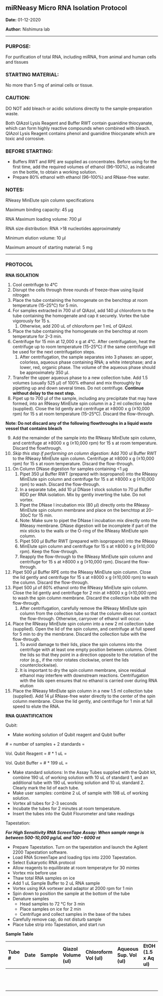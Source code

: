 ﻿## miRNeasy Micro RNA Isolation Protocol
 
**Date:** 01-12-2020

**Author:** Nishimura lab

--- 

### PURPOSE: 

For purification of total RNA, including miRNA, from animal and human cells and tissues

### STARTING MATERIAL: 

No more than 5 mg of animal cells or tissue.

### CAUTION: 

DO NOT add bleach or acidic solutions directly to the sample-preparation waste.

Both QIAzol Lysis Reagent and Buffer RWT contain guanidine thiocyanate, which can form highly reactive compounds when combined with bleach. QIAzol Lysis Reagent contains phenol and guanidine thiocyanate which are toxic and corrosive. 

### BEFORE STARTING:

- Buffers RWT and RPE are supplied as concentrates. Before using for the first time, add the required volumes of ethanol (96–100%), as indicated on the bottle, to obtain a working solution.
- Prepare 80% ethanol with ethanol (96–100%) and RNase-free water.

### NOTES:

RNeasy MinElute spin column specifications 

Maximum binding capacity: 45 µg 

RNA Maximum loading volume: 700 µl 

RNA size distribution: RNA >18 nucleotides approximately 

Minimum elution volume: 10 µl 

Maximum amount of starting material: 5 mg

---

### PROTOCOL

**RNA ISOLATION**
1. Cool centrifuge to 4°C
2. Disrupt the cells through three rounds of freeze-thaw using liquid nitrogen
3. Place the tube containing the homogenate on the benchtop at room temperature (15–25°C) for 5 min.
4. For samples extracted in 700 ul of QIAzol, add 140 µl chloroform to the tube containing the homogenate and cap it securely. Vortex the tube vigorously for 15 s. 
   1. Otherwise, add 200 uL of chloroform per 1 mL of QIAzol.
5. Place the tube containing the homogenate on the benchtop at room temperature for 2–3 min.
6. Centrifuge for 15 min at 12,000 x g at 4°C. After centrifugation, heat the centrifuge up to room temperature (15–25°C) if the same centrifuge will be used for the next centrifugation steps.
   1. After centrifugation, the sample separates into 3 phases: an upper, colorless, aqueous phase containing RNA; a white interphase; and a lower, red, organic phase. The volume of the aqueous phase should be approximately 350 µl.
7. Transfer the upper aqueous phase to a new collection tube. Add 1.5 volumes (usually 525 µl) of 100% ethanol and mix thoroughly by pipetting up and down several times. Do not centrifuge. **Continue without delay to the next step.**
8. Pipet up to 700 µl of the sample, including any precipitate that may have formed, into an RNeasy MinElute spin column in a 2 ml collection tube (supplied). Close the lid gently and centrifuge at ≥8000 x g (≥10,000 rpm) for 15 s at room temperature (15–25°C). Discard the flow-through.

**Note: Do not discard any of the following flowthroughs in a liquid waste vessel that contains bleach**

9. Add the remainder of the sample into the RNeasy MinElute spin column, and centrifuge at ≥8000 x g (≥10,000 rpm) for 15 s at room temperature. Discard the flowthrough.
10. *Skip this step if performing on column digestion:* Add 700 ul Buffer RWT to the RNeasy MinElute spin column. Centrifuge at ≥8000 x g (≥10,000 rpm) for 15 s at room temperature. Discard the flow-through.
11. On Column DNase digestion for samples containing <1 μg
      1. Pipet 350 μl Buffer RWT (prepared with isopropanol) into the RNeasy MinElute spin column and centrifuge for 15 s at ≥8000 x g (≥10,000 rpm) to wash. Discard the flow-through.
      1. In a separate tube, add 10 μl DNase I stock solution to 70 μl Buffer RDD per RNA isolation. Mix by gently inverting the tube. Do not vortex.
      1. Pipet the DNase I incubation mix (80 μl) directly onto the RNeasy MinElute spin column membrane and place on the benchtop at 20– 30oC for 15 min.
      1. Note: Make sure to pipet the DNase I incubation mix directly onto the RNeasy membrane. DNase digestion will be incomplete if part of the mix sticks to the walls or the O-ring of the RNeasy MinElute spin column.
      1. Pipet 500 μl Buffer RWT (prepared with isopropanol) into the RNeasy
      1. MinElute spin column and centrifuge for 15 s at ≥8000 x g (≥10,000 rpm). Keep the flow-through.
      1. Reapply the flow-through to the RNeasy MinElute spin column and centrifuge for 15 s at ≥8000 x g (≥10,000 rpm). Discard the flow-through.
12. Pipet 500 µl Buffer RPE onto the RNeasy MinElute spin column. Close the lid gently and centrifuge for 15 s at ≥8000 x g (≥10,000 rpm) to wash the column. Discard the flow-through.
13. Pipet 500 µl of 80% ethanol onto the RNeasy MinElute spin column. Close the lid gently and centrifuge for 2 min at ≥8000 x g (≥10,000 rpm) to wash the spin column membrane. Discard the collection tube with the flow-through.
      1. After centrifugation, carefully remove the RNeasy MinElute spin column from the collection tube so that the column does not contact the flow-through. Otherwise, carryover of ethanol will occur.
14. Place the RNeasy MinElute spin column into a new 2 ml collection tube (supplied). Open the lid of the spin column, and centrifuge at full speed for 5 min to dry the membrane. Discard the collection tube with the flow-through.
      1. To avoid damage to their lids, place the spin columns into the centrifuge with at least one empty position between columns. Orient the lids so that they point in a direction opposite to the rotation of the rotor (e.g., if the rotor rotates clockwise, orient the lids counterclockwise).
      1. It is important to dry the spin column membrane, since residual ethanol may interfere with downstream reactions. Centrifugation with the lids open ensures that no ethanol is carried over during RNA elution
15. Place the RNeasy MinElute spin column in a new 1.5 ml collection tube (supplied). Add 14 µl RNase-free water directly to the center of the spin column membrane. Close the lid gently, and centrifuge for 1 min at full speed to elute the RNA.

**RNA QUANTIFICATION**

Qubit:
- Make working solution of Qubit reagent and Qubit buffer

\# = number of samples + 2 standards = 

Vol. Qubit Reagent = # \* 1 uL = 

Vol. Qubit Buffer = # \* 199 uL = 

- Make standard solutions: In the Assay Tubes supplied with the Qubit kit, combine 190 uL of working solution with 10 uL of standard 1, and an additional tube with 190 uL working solution and 10 uL standard 2. Clearly mark the lid of each tube.
- Make user samples: combine 2 uL of sample with 198 uL of working solution.
- Vortex all tubes for 2-3 seconds
- Incubate the tubes for 2 minutes at room temperature.
- Insert the tubes into the Qubit Flourometer and take readings

Tapestation:

***For High Sensitivity RNA ScreenTape Assay: When sample range is between 500-10,000 pg/uL and 100 – 6000 nt***

- Prepare Tapestation. Turn on the tapestation and launch the Agilent 2200 Tapestation software.
- Load RNA ScreenTape and loading tips into 2200 Tapestation.
- Select Eukaryotic RNA protocol
- Allow reagents to equilibrate at room temperatyre for 30 mintes
- Vortex mix before use
- Thaw total RNA samples on ice
- Add 1 uL Sample Buffer to 2 uL RNA sample
- Vortex using IKA vortexer and adaptor at 2000 rpm for 1 min
- Spin down to position the sample at the bottom of the tube
- Denature samples
  - Head samples to 72 °C for 3 min
  - Place samples on ice for 2 min
  - Centrifuge and collect samples in the base of the tubes
- Carefully remove cap, do not disturb sample
- Place tube strip into Tapestation, and start run

**Sample Table**

|Tube #|Date|Sample|Qiazol Volume (ul)|Chloroform Vol (ul)|Aqueous Sup. Vol (ul) |EtOH (1.5 x Aq ul)|Qubit ng/ul|Tapestation ng/ul|
| :- | :- | :- | :- | :- | :- | :- | :- | :- |
||||||||||
||||||||||
||||||||||
||||||||||
||||||||||
||||||||||
||||||||||
||||||||||
||||||||||
||||||||||
||||||||||
||||||||||
